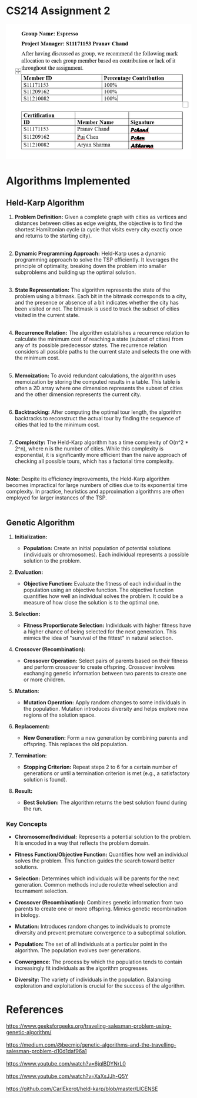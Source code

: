 # CS214 Assignment 2
![img.png](img.png)

# Algorithms Implemented
## Held-Karp Algorithm
1. **Problem Definition:** Given a complete graph with cities as vertices and distances between cities as edge weights, the objective is to find the shortest Hamiltonian cycle (a cycle that visits every city exactly once and returns to the starting city).<br><br>

2. **Dynamic Programming Approach:** Held-Karp uses a dynamic programming approach to solve the TSP efficiently. It leverages the principle of optimality, breaking down the problem into smaller subproblems and building up the optimal solution.<br><br>

3. **State Representation:** The algorithm represents the state of the problem using a bitmask. Each bit in the bitmask corresponds to a city, and the presence or absence of a bit indicates whether the city has been visited or not. The bitmask is used to track the subset of cities visited in the current state.<br><br>

4. **Recurrence Relation:** The algorithm establishes a recurrence relation to calculate the minimum cost of reaching a state (subset of cities) from any of its possible predecessor states. The recurrence relation considers all possible paths to the current state and selects the one with the minimum cost.<br><br>

5. **Memoization:** To avoid redundant calculations, the algorithm uses memoization by storing the computed results in a table. This table is often a 2D array where one dimension represents the subset of cities and the other dimension represents the current city.<br><br>

6. **Backtracking:** After computing the optimal tour length, the algorithm backtracks to reconstruct the actual tour by finding the sequence of cities that led to the minimum cost.<br><br>

7. **Complexity:** The Held-Karp algorithm has a time complexity of O(n^2 * 2^n), where n is the number of cities. While this complexity is exponential, it is significantly more efficient than the naive approach of checking all possible tours, which has a factorial time complexity.<br><br>

**Note:** Despite its efficiency improvements, the Held-Karp algorithm becomes impractical for large numbers of cities due to its exponential time complexity. In practice, heuristics and approximation algorithms are often employed for larger instances of the TSP.<br><br>

## Genetic Algorithm

1. **Initialization:**
    - **Population:** Create an initial population of potential solutions (individuals or chromosomes). Each individual represents a possible solution to the problem.

2. **Evaluation:**
    - **Objective Function:** Evaluate the fitness of each individual in the population using an objective function. The objective function quantifies how well an individual solves the problem. It could be a measure of how close the solution is to the optimal one.

3. **Selection:**
    - **Fitness Proportionate Selection:** Individuals with higher fitness have a higher chance of being selected for the next generation. This mimics the idea of "survival of the fittest" in natural selection.

4. **Crossover (Recombination):**
    - **Crossover Operation:** Select pairs of parents based on their fitness and perform crossover to create offspring. Crossover involves exchanging genetic information between two parents to create one or more children.

5. **Mutation:**
    - **Mutation Operation:** Apply random changes to some individuals in the population. Mutation introduces diversity and helps explore new regions of the solution space.

6. **Replacement:**
    - **New Generation:** Form a new generation by combining parents and offspring. This replaces the old population.

7. **Termination:**
    - **Stopping Criterion:** Repeat steps 2 to 6 for a certain number of generations or until a termination criterion is met (e.g., a satisfactory solution is found).

8. **Result:**
    - **Best Solution:** The algorithm returns the best solution found during the run.

### Key Concepts

- **Chromosome/Individual:** Represents a potential solution to the problem. It is encoded in a way that reflects the problem domain.

- **Fitness Function/Objective Function:** Quantifies how well an individual solves the problem. This function guides the search toward better solutions.

- **Selection:** Determines which individuals will be parents for the next generation. Common methods include roulette wheel selection and tournament selection.

- **Crossover (Recombination):** Combines genetic information from two parents to create one or more offspring. Mimics genetic recombination in biology.

- **Mutation:** Introduces random changes to individuals to promote diversity and prevent premature convergence to a suboptimal solution.

- **Population:** The set of all individuals at a particular point in the algorithm. The population evolves over generations.

- **Convergence:** The process by which the population tends to contain increasingly fit individuals as the algorithm progresses.

- **Diversity:** The variety of individuals in the population. Balancing exploration and exploitation is crucial for the success of the algorithm.

# References #
https://www.geeksforgeeks.org/traveling-salesman-problem-using-genetic-algorithm/ <br><br>
https://medium.com/@becmjo/genetic-algorithms-and-the-travelling-salesman-problem-d10d1daf96a1 <br><br>
https://www.youtube.com/watch?v=6jqlBDYNrL0 <br><br>
https://www.youtube.com/watch?v=XaXsJJh-Q5Y <br><br>
https://github.com/CarlEkerot/held-karp/blob/master/LICENSE


